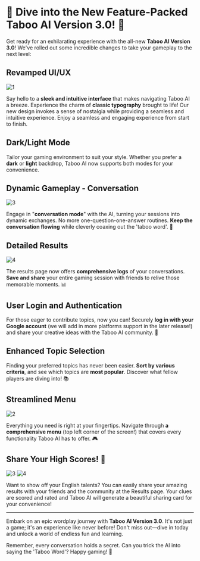 # 🚀 Dive into the New Feature-Packed **Taboo AI Version 3.0!** 🚀

Get ready for an exhilarating experience with the all-new **Taboo AI Version 3.0**! We've rolled out some incredible changes to take your gameplay to the next level:

## **Revamped UI/UX**

![1](https://github.com/xmliszt/resources/blob/main/taboo-ai/images/v300/v300-1.png?raw=true)

Say hello to a **sleek and intuitive interface** that makes navigating Taboo AI a breeze. Experience the charm of **classic typography** brought to life! Our new design invokes a sense of nostalgia while providing a seamless and intuitive experience. Enjoy a seamless and engaging experience from start to finish.

## **Dark/Light Mode**

Tailor your gaming environment to suit your style. Whether you prefer a **dark** or **light** backdrop, Taboo AI now supports both modes for your convenience.

## **Dynamic Gameplay - Conversation**

![3](https://github.com/xmliszt/resources/blob/main/taboo-ai/images/v300/v300-3.jpg?raw=true)

Engage in "**conversation mode**" with the AI, turning your sessions into dynamic exchanges. No more one-question-one-answer routines. **Keep the conversation flowing** while cleverly coaxing out the 'taboo word'. 💬

## **Detailed Results**

![4](https://github.com/xmliszt/resources/blob/main/taboo-ai/images/v300/v300-4.jpg?raw=true)

The results page now offers **comprehensive logs** of your conversations. **Save and share** your entire gaming session with friends to relive those memorable moments. 📊

## **User Login and Authentication**

For those eager to contribute topics, now you can! Securely **log in with your Google account** (we will add in more platforms support in the later release!) and share your creative ideas with the Taboo AI community. 🔐

## **Enhanced Topic Selection**

Finding your preferred topics has never been easier. **Sort by various criteria**, and see which topics are **most popular**. Discover what fellow players are diving into! 📚

## **Streamlined Menu**

![2](https://github.com/xmliszt/resources/blob/main/taboo-ai/images/v300/v300-2.png?raw=true)

Everything you need is right at your fingertips. Navigate through **a comprehensive menu** (top left corner of the screen!) that covers every functionality Taboo AI has to offer. 🎮

## **Share Your High Scores! 🚀**

![3](https://github.com/xmliszt/resources/blob/main/taboo-ai/images/v300/v3010-0.jpg?raw=true)
![4](https://github.com/xmliszt/resources/blob/main/taboo-ai/images/v300/v3010-2.png?raw=true)

Want to show off your English talents? You can easily share your amazing results with your friends and the community at the Results page. Your clues are scored and rated and Taboo AI will generate a beautiful sharing card for your convenience!

---

Embark on an epic wordplay journey with **Taboo AI Version 3.0**. It's not just a game; it's an experience like never before! Don't miss out—dive in today and unlock a world of endless fun and learning.

Remember, every conversation holds a secret. Can you trick the AI into saying the 'Taboo Word'? Happy gaming! 🤩
